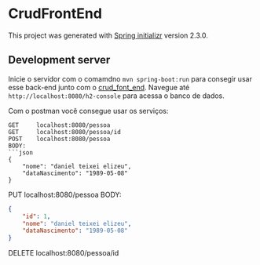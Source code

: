 # CrudFrontEnd

This project was generated with [Spring initializr](https://start.spring.io/) version 2.3.0.

## Development server


Inicie o servidor com o comamdno `mvn spring-boot:run` para consegir usar esse back-end junto com o [crud_font_end](https://github.com/danieltedev/crud_font_end). Navegue até `http://localhost:8080/h2-console` para acessa o banco de dados.

Com o postman você consegue usar os serviços:

```
GET     localhost:8080/pessoa
GET     localhost:8080/pessoa/id
POST    localhost:8080/pessoa
BODY:
```json
{
    "nome": "daniel teixei elizeu",
    "dataNascimento": "1989-05-08"
}
```
PUT     localhost:8080/pessoa
BODY:
```json
{
    "id": 1,
    "nome": "daniel teixei elizeu",
    "dataNascimento": "1989-05-08"
}
```
DELETE  localhost:8080/pessoa/id
```